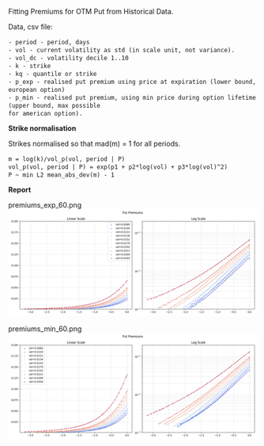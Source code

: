 Fitting Premiums for OTM Put from Historical Data.

Data, csv file:

    - period - period, days
    - vol - current volatility as std (in scale unit, not variance).
    - vol_dc - volatility decile 1..10
    - k - strike
    - kq - quantile or strike
    - p_exp - realised put premium using price at expiration (lower bound, european option)
    - p_min - realised put premium, using min price during option lifetime (upper bound, max possible
    for american option).

**Strike normalisation**

Strikes normalised so that mad(m) = 1 for all periods.

    m = log(k)/vol_p(vol, period | P)
    vol_p(vol, period | P) = exp(p1 + p2*log(vol) + p3*log(vol)^2)
    P ~ min L2 mean_abs_dev(m) - 1

**Report**

premiums_exp_60.png
![premiums_exp_60.png](readme/premiums_exp_60.png)

premiums_min_60.png
![premiums_min_60.png](readme/premiums_min_60.png)


